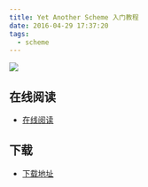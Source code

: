 ```yaml
---
title: Yet Another Scheme 入门教程
date: 2016-04-29 17:37:20
tags:
  - scheme
---
```


![](http://box.kancloud.cn/cover_2015-09-16_55f90c7158ec_800x1068.jpg?imageMogr2/thumbnail/173x231!/interlace/1/quality/100)

<!--more-->

## 在线阅读 ##

+ [在线阅读](http://www.kancloud.cn/kancloud/yast-cn)

## 下载 ##

+ [下载地址](http://www.kancloud.cn/kancloud/yast-cn)
